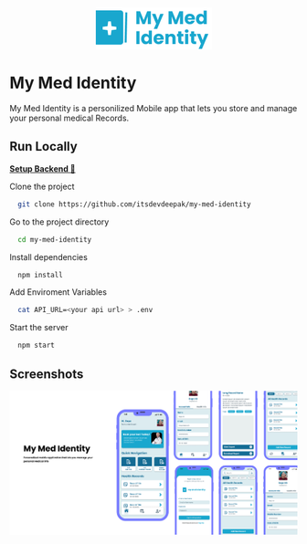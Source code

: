<div align="center">
  <img src=".github/images/logo.png" />
</div>

# My Med Identity

My Med Identity is a personilized Mobile app that lets you store and manage your personal medical Records.

## Run Locally

[**Setup Backend 🔗**](https://github.com/itsdevdeepak/my-med-identity-backend)
<br>

Clone the project

```bash
  git clone https://github.com/itsdevdeepak/my-med-identity
```

Go to the project directory

```bash
  cd my-med-identity
```

Install dependencies

```bash
  npm install
```

Add Enviroment Variables

```bash
  cat API_URL=<your api url> > .env
```

Start the server

```bash
  npm start
```

## Screenshots

![App Screenshot](.github/images/screenshot.png)
